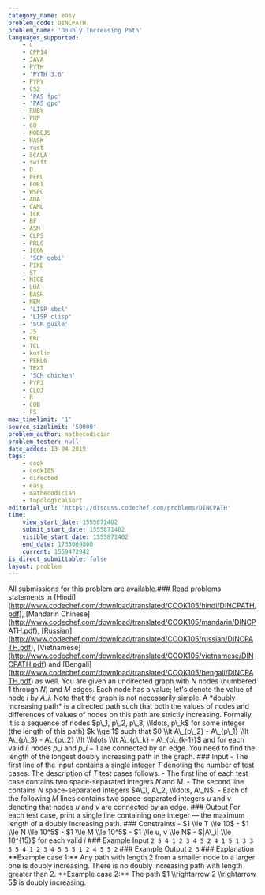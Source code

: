 ```yaml
---
category_name: easy
problem_code: DINCPATH
problem_name: 'Doubly Increasing Path'
languages_supported:
    - C
    - CPP14
    - JAVA
    - PYTH
    - 'PYTH 3.6'
    - PYPY
    - CS2
    - 'PAS fpc'
    - 'PAS gpc'
    - RUBY
    - PHP
    - GO
    - NODEJS
    - HASK
    - rust
    - SCALA
    - swift
    - D
    - PERL
    - FORT
    - WSPC
    - ADA
    - CAML
    - ICK
    - BF
    - ASM
    - CLPS
    - PRLG
    - ICON
    - 'SCM qobi'
    - PIKE
    - ST
    - NICE
    - LUA
    - BASH
    - NEM
    - 'LISP sbcl'
    - 'LISP clisp'
    - 'SCM guile'
    - JS
    - ERL
    - TCL
    - kotlin
    - PERL6
    - TEXT
    - 'SCM chicken'
    - PYP3
    - CLOJ
    - R
    - COB
    - FS
max_timelimit: '1'
source_sizelimit: '50000'
problem_author: mathecodician
problem_tester: null
date_added: 13-04-2019
tags:
    - cook
    - cook105
    - directed
    - easy
    - mathecodician
    - topologicalsort
editorial_url: 'https://discuss.codechef.com/problems/DINCPATH'
time:
    view_start_date: 1555871402
    submit_start_date: 1555871402
    visible_start_date: 1555871402
    end_date: 1735669800
    current: 1559472942
is_direct_submittable: false
layout: problem
---
```

All submissions for this problem are available.\### Read problems statements in \[Hindi\](http://www.codechef.com/download/translated/COOK105/hindi/DINCPATH.pdf), \[Mandarin Chinese\](http://www.codechef.com/download/translated/COOK105/mandarin/DINCPATH.pdf), \[Russian\](http://www.codechef.com/download/translated/COOK105/russian/DINCPATH.pdf), \[Vietnamese\](http://www.codechef.com/download/translated/COOK105/vietnamese/DINCPATH.pdf) and \[Bengali\](http://www.codechef.com/download/translated/COOK105/bengali/DINCPATH.pdf) as well. You are given an undirected graph with $N$ nodes (numbered $1$ through $N$) and $M$ edges. Each node has a value; let's denote the value of node $i$ by $A\_i$. Note that the graph is not necessarily simple. A \*doubly increasing path\* is a directed path such that both the values of nodes and differences of values of nodes on this path are strictly increasing. Formally, it is a sequence of nodes $p\_1, p\_2, p\_3, \\ldots, p\_k$ for some integer (the length of this path) $k \\ge 1$ such that $0 \\lt A\_{p\_2} - A\_{p\_1} \\lt A\_{p\_3} - A\_{p\_2} \\lt \\ldots \\lt A\_{p\_k} - A\_{p\_{k-1}}$ and for each valid $i$, nodes $p\_i$ and $p\_{i-1}$ are connected by an edge. You need to find the length of the longest doubly increasing path in the graph. ### Input - The first line of the input contains a single integer $T$ denoting the number of test cases. The description of $T$ test cases follows. - The first line of each test case contains two space-separated integers $N$ and $M$. - The second line contains $N$ space-separated integers $A\_1, A\_2, \\ldots, A\_N$. - Each of the following $M$ lines contains two space-separated integers $u$ and $v$ denoting that nodes $u$ and $v$ are connected by an edge. ### Output For each test case, print a single line containing one integer — the maximum length of a doubly increasing path. ### Constraints - $1 \\le T \\le 10$ - $1 \\le N \\le 10^5$ - $1 \\le M \\le 10^5$ - $1 \\le u, v \\le N$ - $|A\_i| \\le 10^{15}$ for each valid $i$ ### Example Input ``` 2 5 4 1 2 3 4 5 2 4 1 5 1 3 3 5 5 4 1 2 3 4 5 3 5 1 2 4 5 5 2 ``` ### Example Output ``` 2 3 ``` ### Explanation \*\*Example case 1:\*\* Any path with length $2$ from a smaller node to a larger one is doubly increasing. There is no doubly increasing path with length greater than $2$. \*\*Example case 2:\*\* The path $1 \\rightarrow 2 \\rightarrow 5$ is doubly increasing.
